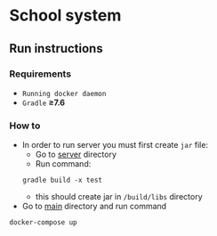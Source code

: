 # School system 

## Run instructions

### Requirements

- `Running docker daemon`
- `Gradle` **&ge;7.6**

### How to
* In order to run server you must first create `jar` file:
  * Go to [server](./server) directory
  * Run command:
  ```
  gradle build -x test
  ```
  * this should create jar in `/build/libs` directory
* Go to [main](./) directory and run command
```
docker-compose up
```